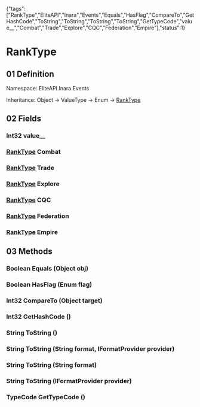 {"tags":["RankType","EliteAPI","Inara","Events","Equals","HasFlag","CompareTo","GetHashCode","ToString","ToString","ToString","ToString","GetTypeCode","value__","Combat","Trade","Explore","CQC","Federation","Empire"],"status":1}

# RankType

## 01 Definition

Namespace: <span class='code'>EliteAPI.Inara.Events</span>

Inheritance: <span class='code'>Object</span> → <span class='code'>ValueType</span> → <span class='code'>Enum</span> → <span class='code'>[RankType](../../../EliteAPI/Inara/Events/RankType.html)</span>

## 02 Fields

### <span class='code'>Int32</span> value__

### <span class='code'>[RankType](../../../EliteAPI/Inara/Events/RankType.html)</span> Combat

### <span class='code'>[RankType](../../../EliteAPI/Inara/Events/RankType.html)</span> Trade

### <span class='code'>[RankType](../../../EliteAPI/Inara/Events/RankType.html)</span> Explore

### <span class='code'>[RankType](../../../EliteAPI/Inara/Events/RankType.html)</span> CQC

### <span class='code'>[RankType](../../../EliteAPI/Inara/Events/RankType.html)</span> Federation

### <span class='code'>[RankType](../../../EliteAPI/Inara/Events/RankType.html)</span> Empire

## 03 Methods

### <span class='code'>Boolean</span> Equals (<span class='code'>Object</span> obj)

### <span class='code'>Boolean</span> HasFlag (<span class='code'>Enum</span> flag)

### <span class='code'>Int32</span> CompareTo (<span class='code'>Object</span> target)

### <span class='code'>Int32</span> GetHashCode ()

### <span class='code'>String</span> ToString ()

### <span class='code'>String</span> ToString (<span class='code'>String</span> format, <span class='code'>IFormatProvider</span> provider)

### <span class='code'>String</span> ToString (<span class='code'>String</span> format)

### <span class='code'>String</span> ToString (<span class='code'>IFormatProvider</span> provider)

### <span class='code'>TypeCode</span> GetTypeCode ()

